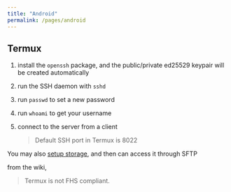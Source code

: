 ```yaml
---
title: "Android"
permalink: /pages/android
---
```


<!-- debloat/degoogle xiaomi/android -->
<!-- termux, vnc, applications -->
<!-- ssh, ftp -->
<!-- encryption, privacy&security(separate .md under ~/security) -->

## Termux

1. install the `openssh` package, and the public/private ed25529 keypair will be created automatically

2. run the SSH daemon with `sshd`

3. run `passwd` to set a new password

4. run `whoami` to get your username

5. connect to the server from a client

   > Default SSH port in Termux is 8022

You may also [setup storage](https://wiki.termux.com/wiki/Internal_and_external_storage), and then can access it through SFTP

from the wiki,

> Termux is not FHS compliant.
